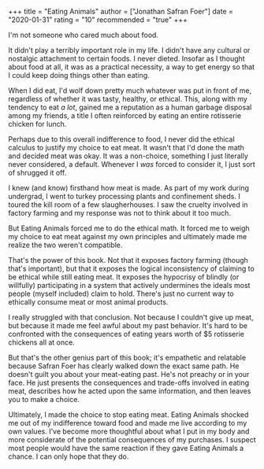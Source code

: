 +++
title = "Eating Animals"
author = ["Jonathan Safran Foer"]
date = "2020-01-31"
rating = "10"
recommended = "true"
+++

I'm not someone who cared much about food.

It didn't play a terribly important role in my life. I didn't have any cultural or nostalgic attachment to certain foods. I never dieted. Insofar as I thought about food at all, it was as a practical necessity, a way to get energy so that I could keep doing things other than eating.

When I did eat, I'd wolf down pretty much whatever was put in front of me, regardless of whether it was tasty, healthy, or ethical. This, along with my tendency to eat *a lot*, gained me a reputation as a human garbage disposal among my friends, a title I often reinforced by eating an entire rotisserie chicken for lunch.

Perhaps due to this overall indifference to food, I never did the ethical calculus to justify my choice to eat meat. It wasn't that I'd done the math and decided meat was okay. It was a non-choice, something I just literally never considered, a default. Whenever I *was* forced to consider it, I just sort of shrugged it off.

I knew (and know) firsthand how meat is made. As part of my work during undergrad, I went to turkey processing plants and confinement sheds. I toured the kill room of a few slaugherhouses. I saw the cruelty involved in factory farming and my response was not to think about it too much.

But Eating Animals forced me to do the ethical math. It forced me to weigh my choice to eat meat against my own principles and ultimately made me realize the two weren't compatible.

That's the power of this book. Not that it exposes factory farming (though that's important), but that it exposes the logical inconsistency of claiming to be ethical while still eating meat. It exposes the hypocrisy of blindly (or willfully) participating in a system that actively undermines the ideals most people (myself included) claim to hold. There's just no current way to ethically consume meat or most animal products.

I really struggled with that conclusion. Not because I couldn't give up meat, but because it made me feel awful about my past behavior. It's hard to be confronted with the consequences of eating years worth of $5 rotisserie chickens all at once.

But that's the other genius part of this book; it's empathetic and relatable because Safran Foer has clearly walked down the exact same path. He doesn't guilt you about your meat-eating past. He's not preachy or in your face. He just presents the consequences and trade-offs involved in eating meat, describes how he acted upon the same information, and then leaves you to make a choice.

Ultimately, I made the choice to stop eating meat. Eating Animals shocked me out of my indifference toward food and made me live according to my own values. I've become more thoughtful about what I put in my body and more considerate of the potential consequences of my purchases. I suspect most people would have the same reaction if they gave Eating Animals a chance. I can only hope that they do.

